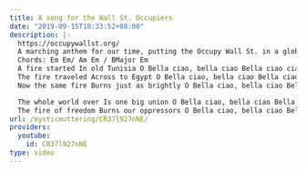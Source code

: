 ```yaml
---
title: A song for the Wall St. Occupiers
date: "2019-09-15T10:33:52+08:00"
description: |-
  https://occupywallst.org/
  A marching anthem for our time, putting the Occupy Wall St. in a global perspective
  Chords: Em Em/ Am Em / BMajor Em
  A fire started In old Tunisia O Bella ciao, bella ciao Bella ciao ciao ciao A fire started in old Tunisia And it burned their tyrant down
  The fire traveled Across to Egypt O Bella ciao, bella ciao Bella ciao ciao ciao The fire traveled Across to Egypt And Mubarak was forced to flee
  Now the same fire Burns just as brightly O Bella ciao, bella ciao Bella ciao ciao ciao The same fire Burns just as brightly In old New York tonight

  The whole world over Is one big union O Bella ciao, bella ciao Bella ciao ciao ciao The whole world over is one big union That keeps the fire of freedom bright
  The fire of freedom Burns our oppressors O Bella ciao, bella ciao Bella ciao ciao ciao The fire of freedom Burns our oppressors Till we all reach victory!
url: /mysticmuttering/CR37l927nNE/
providers:
  youtube:
    id: CR37l927nNE
type: video
---
```

